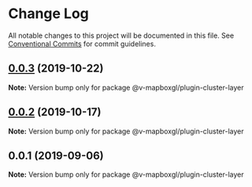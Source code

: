 # Change Log

All notable changes to this project will be documented in this file.
See [Conventional Commits](https://conventionalcommits.org) for commit guidelines.

## [0.0.3](https://github.com/reno-xjb/v-mapboxgl/compare/@v-mapboxgl/plugin-cluster-layer@0.0.2...@v-mapboxgl/plugin-cluster-layer@0.0.3) (2019-10-22)

**Note:** Version bump only for package @v-mapboxgl/plugin-cluster-layer





## [0.0.2](https://github.com/reno-xjb/v-mapboxgl/compare/@v-mapboxgl/plugin-cluster-layer@0.0.1...@v-mapboxgl/plugin-cluster-layer@0.0.2) (2019-10-17)

**Note:** Version bump only for package @v-mapboxgl/plugin-cluster-layer





## 0.0.1 (2019-09-06)

**Note:** Version bump only for package @v-mapboxgl/plugin-cluster-layer
